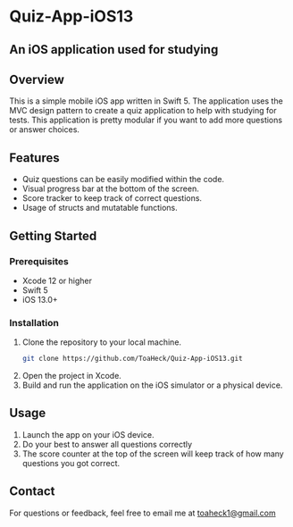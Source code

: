 # Quiz-App-iOS13
## An iOS application used for studying

## Overview

This is a simple mobile iOS app written in Swift 5. The application uses the MVC design pattern to create a quiz application to help with studying for tests. This application is pretty modular if you want to add more questions or answer choices.

## Features

- Quiz questions can be easily modified within the code.
- Visual progress bar at the bottom of the screen.
- Score tracker to keep track of correct questions.
- Usage of structs and mutatable functions.

## Getting Started

### Prerequisites

- Xcode 12 or higher
- Swift 5
- iOS 13.0+

### Installation

1. Clone the repository to your local machine.
   ```bash
   git clone https://github.com/ToaHeck/Quiz-App-iOS13.git  
2. Open the project in Xcode.
3. Build and run the application on the iOS simulator or a physical device.

## Usage

1. Launch the app on your iOS device.
2. Do your best to answer all questions correctly
3. The score counter at the top of the screen will keep track of how many questions you got correct.


## Contact

For questions or feedback, feel free to email me at toaheck1@gmail.com
   
